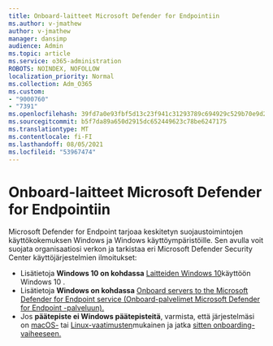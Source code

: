 ```yaml
---
title: Onboard-laitteet Microsoft Defender for Endpointiin
ms.author: v-jmathew
author: v-jmathew
manager: dansimp
audience: Admin
ms.topic: article
ms.service: o365-administration
ROBOTS: NOINDEX, NOFOLLOW
localization_priority: Normal
ms.collection: Adm_O365
ms.custom:
- "9000760"
- "7391"
ms.openlocfilehash: 39fd7a0e93fbf5d13c23f941c31293789c694929c529b70e9d2a9558dc3f2874
ms.sourcegitcommit: b5f7da89a650d2915dc652449623c78be6247175
ms.translationtype: MT
ms.contentlocale: fi-FI
ms.lasthandoff: 08/05/2021
ms.locfileid: "53967474"
---
```

# <a name="onboard-devices-to-microsoft-defender-for-endpoint"></a>Onboard-laitteet Microsoft Defender for Endpointiin

Microsoft Defender for Endpoint tarjoaa keskitetyn suojaustoimintojen käyttökokemuksen Windows ja Windows käyttöympäristöille. Sen avulla voit suojata organisaatiosi verkon ja tarkistaa eri Microsoft Defender Security Center käyttöjärjestelmien ilmoitukset:

- Lisätietoja **Windows 10 on kohdassa** [Laitteiden Windows 10](https://go.microsoft.com/fwlink/?linkid=2143460)käyttöön Windows 10 .
- Lisätietoja **Windows on kohdassa** [Onboard servers to the Microsoft Defender for Endpoint service (Onboard-palvelimet Microsoft Defender for Endpoint -palveluun).](https://go.microsoft.com/fwlink/?linkid=2143627)
- Jos **päätepiste ei Windows päätepisteitä**, varmista, että järjestelmäsi on [macOS-](https://go.microsoft.com/fwlink/?linkid=2143461) tai [Linux-vaatimusten](https://go.microsoft.com/fwlink/?linkid=2143462)mukainen ja jatka [sitten onboarding-vaiheeseen.](https://go.microsoft.com/fwlink/?linkid=2143628)
